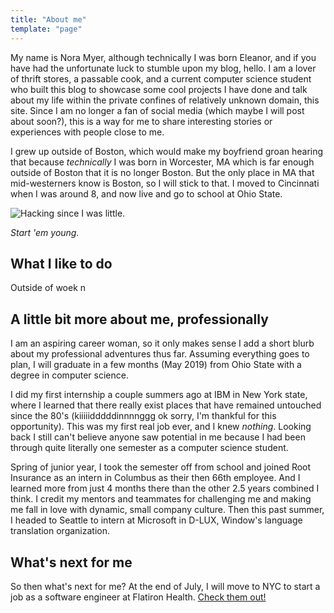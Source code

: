 ```yaml
---
title: "About me"
template: "page"
---
```


My name is Nora Myer, although technically I was born Eleanor, and if you have had the unfortunate luck to stumble upon my blog, hello. I am a lover of thrift stores, a passable cook, and a current computer science student who built this blog to showcase some cool projects I have done and talk about my life within the private confines of relatively unknown domain, this site. Since I am no longer a fan of social media (which maybe I will post about soon?), this is a way for me to share interesting stories or experiences with people close to me.

I grew up outside of Boston, which would make my boyfriend groan hearing that because _technically_ I was born in Worcester, MA which is far enough outside of Boston that it is no longer Boston. But the only place in MA that mid-westerners know is Boston, so I will stick to that. I moved to Cincinnati when I was around 8, and now live and go to school at Ohio State.

![Hacking since I was little.](/media/about-me.JPG)

*Start 'em young.*

## What I like to do

Outside of woek n

## A little bit more about me, professionally

I am an aspiring career woman, so it only makes sense I add a short blurb about my professional adventures thus far. Assuming everything goes to plan, I will graduate in a few months (May 2019) from Ohio State with a degree in computer science.

I did my first internship a couple summers ago at IBM in New York state, where I learned that there really exist places that have remained untouched since the 80's (kiiiiidddddinnnnggg ok sorry, I'm thankful for this opportunity). This was my first real job ever, and I knew _nothing_. Looking back I still can't believe anyone saw potential in me because  I had been through quite literally one semester as a computer science student.

Spring of junior year, I took the semester off from school and joined Root Insurance as an intern in Columbus as their then 66th employee. And I learned more from just 4 months there than the other 2.5 years combined I think. I credit my mentors and teammates for challenging me and making me fall in love with dynamic, small company culture. Then this past summer, I headed to Seattle to intern at Microsoft in D-LUX, Window's language translation organization.


## What's next for me

So then what's next for me? At the end of July, I will move to NYC to start a job as a software engineer at Flatiron Health. [Check them out!](https://flatiron.com/)
